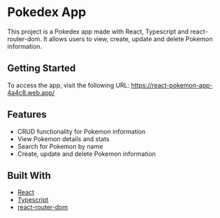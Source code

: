 # Pokedex App

This project is a Pokedex app made with React, Typescript and react-router-dom. It allows users to view, create, update and delete Pokemon information.

## Getting Started

To access the app, visit the following URL: https://react-pokemon-app-4a4c8.web.app/

## Features
- CRUD functionality for Pokemon information
- View Pokemon details and stats
- Search for Pokemon by name
- Create, update and delete Pokemon information

## Built With
- [React](https://reactjs.org/)
- [Typescript](https://www.typescriptlang.org/)
- [react-router-dom](https://www.npmjs.com/package/react-router-dom)
